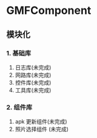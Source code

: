 # GMFComponent
## 模块化 

### 1. 基础库
   1. 日志库(未完成)
   2. 网路库(未完成)
   3. 控件库(未完成)
   4. 工具库(未完成)
### 2. 组件库
   1. apk 更新组件(未完成)
   2. 照片选择组件 (未完成)


